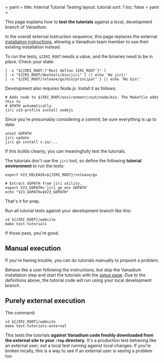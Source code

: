 = yaml =
title: Internal Tutorial Testing
layout: tutorial
sort: 1
toc: false
= yaml =

This page explains how to __test the tutorials__ against a local, development
branch of Vanadium.

In the overall external instruction sequence, this page replaces the external
[installation instructions](/installation/), allowing a Vanadium team member to
use their existing installation instead.

To run the tests, `$JIRI_ROOT` needs a value, and the binaries need to be in
place. Check your state:

<!-- @checkInstall -->
```
[ -z "${JIRI_ROOT:?'Must define JIRI_ROOT'}" ]
[ -x "$JIRI_ROOT/devtools/bin/jiri" ] || echo 'No jiri!'
[ -x "$JIRI_ROOT/release/go/bin/principal" ] || echo 'No bin!'
```

Development also requires Node.js. Install it as follows:
```
# Adds node to $JIRI_ROOT/environment/cout/node/bin. The Makefile adds this to
# $PATH automatically.
jiri v23-profile install nodejs
```

Since you're presumably considering a commit, be sure everything is up to date:

```
unset GOPATH
jiri update
jiri go install v.io/...
```

If this builds cleanly, you can meaningfully test the tutorials.

The tutorials don't use the `jiri` tool, so define the following
__tutorial environment__ to run the tests:

<!-- @defineLocalEnv @test @testui @buildjs -->
```
export V23_RELEASE=${JIRI_ROOT}/release/go

# Extract GOPATH from jiri utility.
export V23_GOPATH=`jiri go env GOPATH`
echo "V23_GOPATH=$V23_GOPATH"
```

That's it for prep.

Run all tutorial tests against your development branch like this:

```
cd ${JIRI_ROOT}/website
make test-tutorials
```

If those pass, you're good.

## Manual execution

If you're having trouble, you can do tutorials manually to pinpoint a problem.

Behave like a user following the instructions, but skip the Vanadium
installation step and start the tutorials with the [setup
page](/vanadium-website/build/setup.html). Due to the definitions above, the tutorial code
will run using your local development branch.

## Purely external execution

The command:

```
cd ${JIRI_ROOT}/website
make test-tutorials-external
```

This tests the tutorials __against Vanadium code freshly downloaded from the
external site to your `/tmp` directory__. It's a production test behaving like
an external user; _not_ a local test running against local changes. If you're
broken locally, this is a way to see if an external user is seeing a problem
too.
